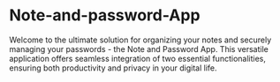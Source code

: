 # Note-and-password-App
Welcome to the ultimate solution for organizing your notes and securely managing your passwords - the Note and Password App. This versatile application offers seamless integration of two essential functionalities, ensuring both productivity and privacy in your digital life.
